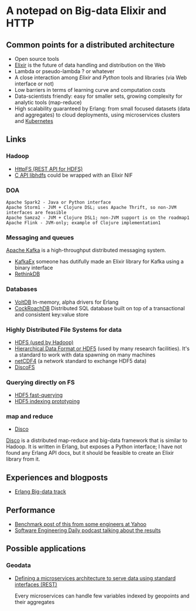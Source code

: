 # A notepad on Big-data Elixir and HTTP

## Common points for a distributed architecture

* Open source tools
* [Elixir](http://elixir-lang.org) is the future of data handling and distribution on the Web
* Lambda or pseudo-lambda ? or whatever
* A close interaction among *Elixir* and *Python* tools and libraries (via Web interface or not)
* Low barriers in terms of learning curve and computation costs
* Data-scientists friendly: easy for smaller sets, growing complexity for analytic tools (map-reduce)
* High scalability guaranteed by Erlang: from small focused datasets (data and aggregates) to cloud deployments, using microservices clusters and [Kubernetes](http://kubernetes.io)

## Links

### Hadoop

* [HttpFS (REST API for HDFS)](http://hadoop.apache.org/docs/current/hadoop-hdfs-httpfs/index.html)
* [C API libhdfs](http://hadoop.apache.org/docs/current/hadoop-project-dist/hadoop-hdfs/LibHdfs.html) could be wrapped with an Elixir NIF

### DOA

    Apache Spark2 - Java or Python interface
    Apache Storm1 - JVM + Clojure DSL; uses Apache Thrift, so non-JVM interfaces are feasible
    Apache Samza2 - JVM + Clojure DSL1; non-JVM support is on the roadmap1
    Apache Flink - JVM-only; example of Clojure implementation1

### Messaging and queues

[Apache Kafka](http://elixirforum.com/clicks/track?url=http%3A%2F%2Fkafka.apache.org%2F&post_id=641&topic_id=154) is a high-throughput distributed messaging system.

* [KafkaEx](http://elixirforum.com/clicks/track?url=https%3A%2F%2Fgithub.com%2Fkafkaex%2Fkafka_ex&post_id=641&topic_id=154) someone has dutifully made an Elixir library for Kafka using a binary interface
* [RethinkDB](https://www.rethinkdb.com)

### Databases
* [VoltDB](https://github.com/VoltDB/voltdb) In-memory, alpha drivers for Erlang
* [CockRoachDB](https://github.com/cockroachdb/cockroach) Distributed SQL database built on top of a transactional and consistent key:value store
   
### Highly Distributed File Systems for data

* [HDFS (used by Hadoop)](https://en.wikipedia.org/wiki/Apache_Hadoop#File_systems)
* [Hierarchical Data Format or HDF5](https://www.hdfgroup.org/why_hdf/) (used by many research facilities). It's a standard to work with data spawning on many machines
* [netCDF4](http://www.unidata.ucar.edu/software/netcdf/) (a network standard to exchange HDF5 data)
* [DiscoFS](http://disco.readthedocs.org/en/latest/howto/ddfs.html)

### Querying directly on FS

* [HDF5 fast-querying](https://www.hdfgroup.org/products/hdf5_tools/SWSummarybyType.htm)
* [HDF5 indexing prototyping](https://www.hdfgroup.org/products/hdf5_tools/SWSummarybyType.htm)

### map and reduce

* [Disco](http://discoproject.org)

[Disco](http://elixirforum.com/clicks/track?url=https%3A%2F%2Fgithub.com%2Fdiscoproject%2Fdisco&post_id=641&topic_id=154) is a distributed map-reduce and big-data framework that is similar to Hadoop. It is written in Erlang, but exposes a Python interface; I have not found any Erlang API docs, but it should be feasible to create an Elixir library from it.

## Experiences and blogposts

* [Erlang Big-data track](http://www.erlang-factory.com/conference/ErlangUserConference2013/tracks/bigdata)

## Performance

* [Benchmark post of this from some engineers at Yahoo](https://yahooeng.tumblr.com/post/135321837876/benchmarking-streaming-computation-engines-at)
* [Software Engineering Daily podcast talking about the results](http://softwareengineeringdaily.com/2016/02/03/benchmarking-stream-processing-frameworks-with-bobby-evans/)


## Possible applications

### Geodata
* [Defining a microservices architecture to serve data using standard interfaces (REST)](https://lnkd.in/dwtt5PX)

   Every microservices can handle few variables indexed by geopoints and their aggregates